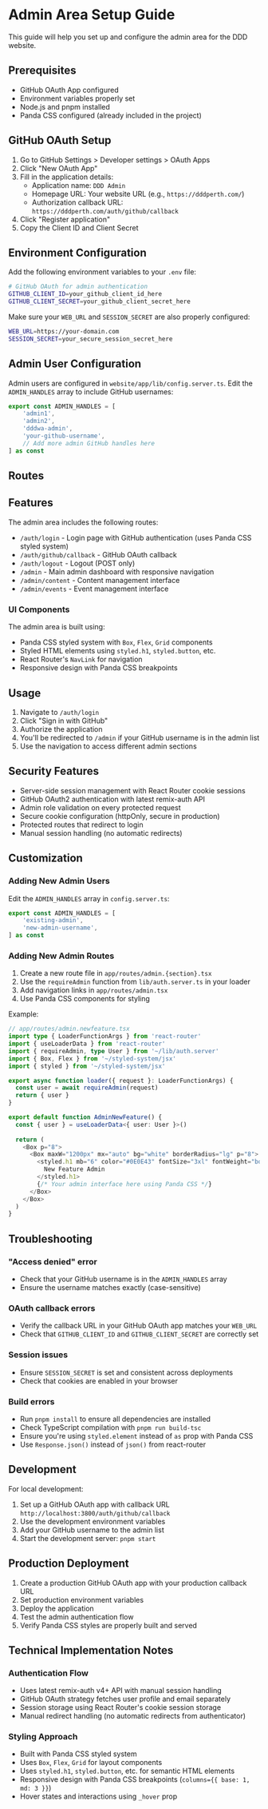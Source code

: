 # Admin Area Setup Guide

This guide will help you set up and configure the admin area for the DDD website.

## Prerequisites

- GitHub OAuth App configured
- Environment variables properly set
- Node.js and pnpm installed
- Panda CSS configured (already included in the project)

## GitHub OAuth Setup

1. Go to GitHub Settings > Developer settings > OAuth Apps
2. Click "New OAuth App"
3. Fill in the application details:
   - Application name: `DDD Admin`
   - Homepage URL: Your website URL (e.g., `https://dddperth.com/`)
   - Authorization callback URL: `https://dddperth.com/auth/github/callback`
4. Click "Register application"
5. Copy the Client ID and Client Secret

## Environment Configuration

Add the following environment variables to your `.env` file:

```bash
# GitHub OAuth for admin authentication
GITHUB_CLIENT_ID=your_github_client_id_here
GITHUB_CLIENT_SECRET=your_github_client_secret_here
```

Make sure your `WEB_URL` and `SESSION_SECRET` are also properly configured:

```bash
WEB_URL=https://your-domain.com
SESSION_SECRET=your_secure_session_secret_here
```

## Admin User Configuration

Admin users are configured in `website/app/lib/config.server.ts`. Edit the `ADMIN_HANDLES` array to include GitHub usernames:

```typescript
export const ADMIN_HANDLES = [
    'admin1',
    'admin2', 
    'dddwa-admin',
    'your-github-username',
    // Add more admin GitHub handles here
] as const
```

## Routes
## Features

The admin area includes the following routes:

- `/auth/login` - Login page with GitHub authentication (uses Panda CSS styled system)
- `/auth/github/callback` - GitHub OAuth callback
- `/auth/logout` - Logout (POST only)
- `/admin` - Main admin dashboard with responsive navigation
- `/admin/content` - Content management interface
- `/admin/events` - Event management interface

### UI Components

The admin area is built using:
- Panda CSS styled system with `Box`, `Flex`, `Grid` components
- Styled HTML elements using `styled.h1`, `styled.button`, etc.
- React Router's `NavLink` for navigation
- Responsive design with Panda CSS breakpoints

## Usage

1. Navigate to `/auth/login`
2. Click "Sign in with GitHub"
3. Authorize the application
4. You'll be redirected to `/admin` if your GitHub username is in the admin list
5. Use the navigation to access different admin sections

## Security Features

- Server-side session management with React Router cookie sessions
- GitHub OAuth2 authentication with latest remix-auth API
- Admin role validation on every protected request
- Secure cookie configuration (httpOnly, secure in production)
- Protected routes that redirect to login
- Manual session handling (no automatic redirects)

## Customization

### Adding New Admin Users

Edit the `ADMIN_HANDLES` array in `config.server.ts`:

```typescript
export const ADMIN_HANDLES = [
    'existing-admin',
    'new-admin-username',
] as const
```

### Adding New Admin Routes

1. Create a new route file in `app/routes/admin.{section}.tsx`
2. Use the `requireAdmin` function from `lib/auth.server.ts` in your loader
3. Add navigation links in `app/routes/admin.tsx`
4. Use Panda CSS components for styling

Example:

```typescript
// app/routes/admin.newfeature.tsx
import type { LoaderFunctionArgs } from 'react-router'
import { useLoaderData } from 'react-router'
import { requireAdmin, type User } from '~/lib/auth.server'
import { Box, Flex } from '~/styled-system/jsx'
import { styled } from '~/styled-system/jsx'

export async function loader({ request }: LoaderFunctionArgs) {
  const user = await requireAdmin(request)
  return { user }
}

export default function AdminNewFeature() {
  const { user } = useLoaderData<{ user: User }>()
  
  return (
    <Box p="8">
      <Box maxW="1200px" mx="auto" bg="white" borderRadius="lg" p="8">
        <styled.h1 mb="6" color="#0E0E43" fontSize="3xl" fontWeight="bold">
          New Feature Admin
        </styled.h1>
        {/* Your admin interface here using Panda CSS */}
      </Box>
    </Box>
  )
}
```

## Troubleshooting

### "Access denied" error
- Check that your GitHub username is in the `ADMIN_HANDLES` array
- Ensure the username matches exactly (case-sensitive)

### OAuth callback errors
- Verify the callback URL in your GitHub OAuth app matches your `WEB_URL`
- Check that `GITHUB_CLIENT_ID` and `GITHUB_CLIENT_SECRET` are correctly set

### Session issues
- Ensure `SESSION_SECRET` is set and consistent across deployments
- Check that cookies are enabled in your browser

### Build errors
- Run `pnpm install` to ensure all dependencies are installed
- Check TypeScript compilation with `pnpm run build-tsc`
- Ensure you're using `styled.element` instead of `as` prop with Panda CSS
- Use `Response.json()` instead of `json()` from react-router

## Development

For local development:

1. Set up a GitHub OAuth app with callback URL `http://localhost:3800/auth/github/callback`
2. Use the development environment variables
3. Add your GitHub username to the admin list
4. Start the development server: `pnpm start`

## Production Deployment

1. Create a production GitHub OAuth app with your production callback URL
2. Set production environment variables
3. Deploy the application
4. Test the admin authentication flow
5. Verify Panda CSS styles are properly built and served

## Technical Implementation Notes

### Authentication Flow
- Uses latest remix-auth v4+ API with manual session handling
- GitHub OAuth strategy fetches user profile and email separately
- Session storage using React Router's cookie session storage
- Manual redirect handling (no automatic redirects from authenticator)

### Styling Approach
- Built with Panda CSS styled system
- Uses `Box`, `Flex`, `Grid` for layout components
- Uses `styled.h1`, `styled.button`, etc. for semantic HTML elements
- Responsive design with Panda CSS breakpoints (`columns={{ base: 1, md: 3 }}`)
- Hover states and interactions using `_hover` prop
